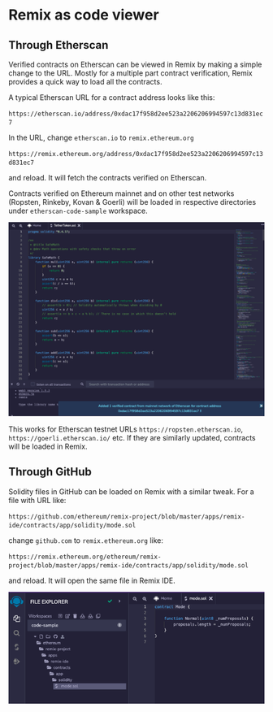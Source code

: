 # Remix as code viewer

## Through Etherscan

Verified contracts on Etherscan can be viewed in Remix by making a simple change to the URL. Mostly for a multiple part contract verification, Remix provides a quick way to load all the contracts.

A typical Etherscan URL for a contract address looks like this:

`https://etherscan.io/address/0xdac17f958d2ee523a2206206994597c13d831ec7`

In the URL, change `etherscan.io` to `remix.ethereum.org`

`https://remix.ethereum.org/address/0xdac17f958d2ee523a2206206994597c13d831ec7`

and reload. It will fetch the contracts verified on Etherscan.

Contracts verified on Ethereum mainnet and on other test networks (Ropsten, Rinkeby, Kovan & Goerli) will be loaded in respective directories under `etherscan-code-sample` workspace.

![](images/a-code-viewer-etherscan.png)

This works for Etherscan testnet URLs `https://ropsten.etherscan.io`, `https://goerli.etherscan.io/` etc. If they are similarly updated, contracts will be loaded in Remix.

## Through GitHub

Solidity files in GitHub can be loaded on Remix with a similar tweak. For a file with URL like:

`https://github.com/ethereum/remix-project/blob/master/apps/remix-ide/contracts/app/solidity/mode.sol`

change `github.com` to `remix.ethereum.org` like:

`https://remix.ethereum.org/ethereum/remix-project/blob/master/apps/remix-ide/contracts/app/solidity/mode.sol`

and reload. It will open the same file in Remix IDE.

![](images/a-code-viewer-github.png)
